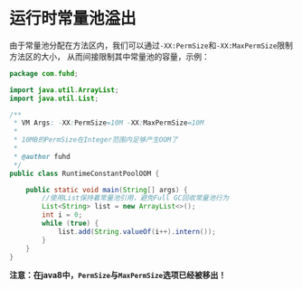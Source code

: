 运行时常量池溢出
==================================================
由于常量池分配在方法区内，我们可以通过`-XX:PermSize`和`-XX:MaxPermSize`限制方法区的大小，
从而间接限制其中常量池的容量，示例：
```java
package com.fuhd;

import java.util.ArrayList;
import java.util.List;

/**
 * VM Args: -XX:PermSize=10M -XX:MaxPermSize=10M
 *
 * 10MB的PermSize在Integer范围内足够产生OOM了
 *
 * @author fuhd
 */
public class RuntimeConstantPoolOOM {

    public static void main(String[] args) {
        //使用List保持着常量池引用，避免Full GC回收常量池行为
        List<String> list = new ArrayList<>();
        int i = 0;
        while (true) {
            list.add(String.valueOf(i++).intern());
        }
    }
}
```
**注意：在java8中，`PermSize`与`MaxPermSize`选项已经被移出！**
